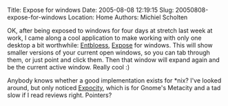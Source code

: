 Title: Expose for windows
Date: 2005-08-08 12:19:15
Slug: 20050808-expose-for-windows
Location: Home
Authors: Michiel Scholten

<p>OK, after being exposed to windows for four days at stretch last week at work, I came along a cool application to make working with only one desktop a bit worthwhile: <a href="http://www.entbloess.com">Entbloess</a>, <a href="http://www.apple.com/macosx/features/expose/">Expose</a> for windows. This will show smaller versions of your current open windows, so you can tab through them, or just point and click them. Then that window will expand again and be the current active window. Really cool :)</p>

<p>Anybody knows whether a good implementation exists for *nix? I've looked around, but only noticed <a href="http://www.pycage.de/software_expocity.html">Expocity</a>, which is for Gnome's Metacity and a tad slow if I read reviews right. Pointers?</p>